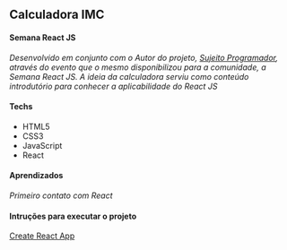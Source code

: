 ## Calculadora IMC

#### Semana React JS

*Desenvolvido em conjunto com o Autor do projeto, [Sujeito Programador](https://github.com/sujeitoprogramador), através do evento que o mesmo disponibilizou para a comunidade, a Semana React JS. A ideia da calculadora serviu como conteúdo introdutório para conhecer a aplicabilidade do React JS*

#### Techs

- HTML5
- CSS3
- JavaScript
- React

#### Aprendizados

*Primeiro contato com React*

#### Intruções para executar o projeto

[Create React App](https://github.com/JA-Lourenco/calculadoraIMC/blob/main/src/reactReadMe.md)



